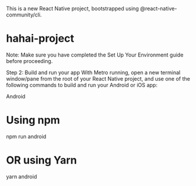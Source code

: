  This is a new React Native project, bootstrapped using @react-native-community/cli.
 
 # hahai-project

Note: Make sure you have completed the Set Up Your Environment guide before proceeding.

Step 2: Build and run your app
With Metro running, open a new terminal window/pane from the root of your React Native project, and use one of the following commands to build and run your Android or iOS app:

Android
# Using npm
npm run android

# OR using Yarn
yarn android
